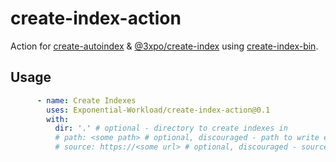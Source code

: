 # create-index-action

Action for [create-autoindex](https://npm.im/create-autoindex) & [@3xpo/create-index](https://npm.im/@3xpo/create-index) using [create-index-bin](https://github.com/Exponential-Workload/create-index-bin/tree/master).

## Usage

```yml
      - name: Create Indexes
        uses: Exponential-Workload/create-index-action@0.1
        with:
          dir: '.' # optional - directory to create indexes in
          # path: <some path> # optional, discouraged - path to write executable
          # source: https://<some url> # optional, discouraged - source url of executable
```

